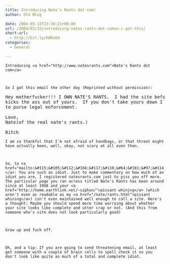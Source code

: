 ```yaml
---
title: Introducing Nate’s Rants dot com!
author: Old Blog

date: 2004-03-15T13:30:21+00:00
url: /2004/03/15/introducing-nates-rants-dot-comso-i-got-this/
short-url:
  - http://bit.ly/hARvDd
categories:
  - General

---
```

<div class='microid-http+http:sha1:6c23de54825a2a4fefc61c0c8f714f41b1fc93ce'>
  
    Introducing <a href="http://www.natesrants.com">Nate's Rants dot com</a>
  
  
  
    So I got this email the other day (Reprinted without permission):
  
  
  <pre>Hey motherfucker!!! I OWN NATE'S RANTS.  I had the site before you and mine
kicks the ass out of yours.  If you don't take yours down I will be forced
to purse legal enforcement.

Love,
Nate(of the real nate's rants.)

Bitch</pre>
  
  
    I am so thankful that I'm not afraid of handbags, or that threat might have actually been, well, okay, not scary at all even then.
  
  
  
    So, to <a href="mailto:&#115;&#105;&#112;&#104;&#117;&#110;&#64;&#101;&#97;&#114;&#116;&#104;&#108;&#105;&#110;&#107;&#46;&#110;&#101;&#116;">&#115;&#105;&#112;&#104;&#117;&#110;&#64;&#101;&#97;&#114;&#116;&#104;&#108;&#105;&#110;&#107;&#46;&#110;&#101;&#116;</a>: You are such an idiot. Just to make commentary on how much of an idiot you are, I registered natesrants.com just to piss you off more. The particular page you ran across titled Nate's Rants has been around since at least 1998 and your <a href="http://home.earthlink.net/~siphun/">pissant whining</a> (which aren't even as readable as my <a href="/nate/rants.html">pissant whining</a>) isn't even maintained well enough to call a site. Here's a thought: Maybe you should spend more time worrying about whether your site looks like complete and utter crap or not. (And this from someone who's site does not look particularly good)
  
  
  
    Grow up and fuck off.
  
  
  
    Oh, and a tip: If you are going to send threatening email, at least get someone with a couple of brain cells to spell check it so you don't look like quite as much of a total and complete idiot.
  
